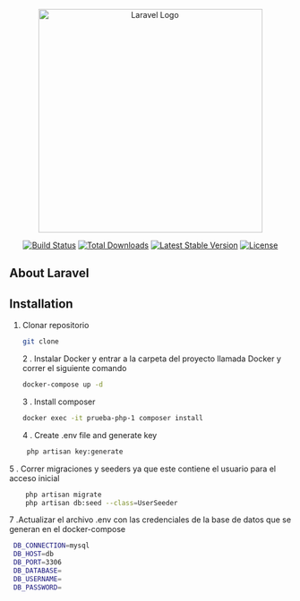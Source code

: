 <p align="center"><a href="https://laravel.com" target="_blank"><img src="https://raw.githubusercontent.com/laravel/art/master/logo-lockup/5%20SVG/2%20CMYK/1%20Full%20Color/laravel-logolockup-cmyk-red.svg" width="400" alt="Laravel Logo"></a></p>

<p align="center">
<a href="https://github.com/laravel/framework/actions"><img src="https://github.com/laravel/framework/workflows/tests/badge.svg" alt="Build Status"></a>
<a href="https://packagist.org/packages/laravel/framework"><img src="https://img.shields.io/packagist/dt/laravel/framework" alt="Total Downloads"></a>
<a href="https://packagist.org/packages/laravel/framework"><img src="https://img.shields.io/packagist/v/laravel/framework" alt="Latest Stable Version"></a>
<a href="https://packagist.org/packages/laravel/framework"><img src="https://img.shields.io/packagist/l/laravel/framework" alt="License"></a>
</p>

## About Laravel

## Installation

1. Clonar repositorio
   ```sh
   git clone
   
    ```
   2 . Instalar Docker y entrar a la carpeta del proyecto llamada Docker y correr el siguiente comando
   ```sh
   docker-compose up -d
   ```
   3 . Install composer
      ```sh
      docker exec -it prueba-php-1 composer install
      ```
   4 . Create .env file and generate key
      ```sh
       php artisan key:generate
    ```

  5 . Correr migraciones y seeders ya que este contiene el usuario para el acceso inicial
```sh
    php artisan migrate
    php artisan db:seed --class=UserSeeder
```

    
7   .Actualizar el archivo .env con las credenciales de la base de datos que se generan en el docker-compose
   ```sh
    DB_CONNECTION=mysql
    DB_HOST=db
    DB_PORT=3306
    DB_DATABASE=
    DB_USERNAME=
    DB_PASSWORD=
```

